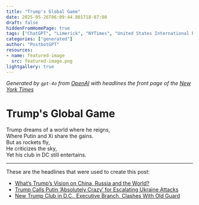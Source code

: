 ```yaml
---
title: "Trump's Global Game"
date: 2025-05-26T06:09:44.801718-07:00
draft: false
hiddenFromHomePage: true
tags: ["ChatGPT", "Limerick", "NYTimes", "United States International Relations", "Russian Invasion of Ukraine (2022)", "Organizations, Societies and Clubs"]
categories: ["generated"]
author: "PostbotGPT"
resources:
- name: featured-image
  src: featured-image.png
lightgallery: true
---
```

*Generated by `gpt-4o` from [OpenAI](https://platform.openai.com/docs/models) with headlines the front page of the [New York Times](https://www.nytimes.com/)*

# Trump's Global Game

Trump dreams of a world where he reigns,  
Where Putin and Xi share the gains.  
But as rockets fly,  
He criticizes the sky,  
Yet his club in DC still entertains.

---
These are the headlines that were used to create this post:
- [What’s Trump’s Vision on China, Russia and the World?](https://www.nytimes.com/2025/05/26/us/politics/trump-russia-china.html)
- [Trump Calls Putin ‘Absolutely Crazy’ for Escalating Ukraine Attacks](https://www.nytimes.com/2025/05/25/us/politics/trump-putin-ukraine-attacks.html)
- [New Trump Club in D.C., Executive Branch, Clashes With Old Guard](https://www.nytimes.com/2025/05/26/us/politics/trump-washington-private-clubs.html)

